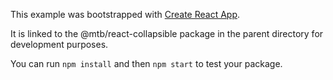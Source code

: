 This example was bootstrapped with [Create React App](https://github.com/facebook/create-react-app).

It is linked to the @mtb/react-collapsible package in the parent directory for development purposes.

You can run `npm install` and then `npm start` to test your package.
